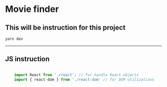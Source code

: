 # Movie finder
## This will be instruction for this project


```bash
yarn dev


```


---

## JS instruction

```javascript

	import React from './react'; // for handle React objects
	import { react-dom } from './react-dom' // for DOM utilizations



```